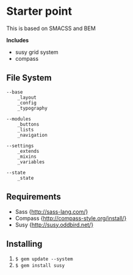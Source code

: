 # Starter point

This is based on SMACSS and BEM

**Includes**

- susy grid system
- compass


## File System

	--base
		_layout
		_config
		_typography

	--modules
		_buttons
		_lists
		_navigation

	--settings
		_extends
		_mixins
		_variables	

	--state
		_state

## Requirements

- Sass {http://sass-lang.com/}
- Compass {http://compass-style.org/install/}
- Susy {http://susy.oddbird.net/}

## Installing

1. `$ gem update --system`
2. `$ gem install susy`